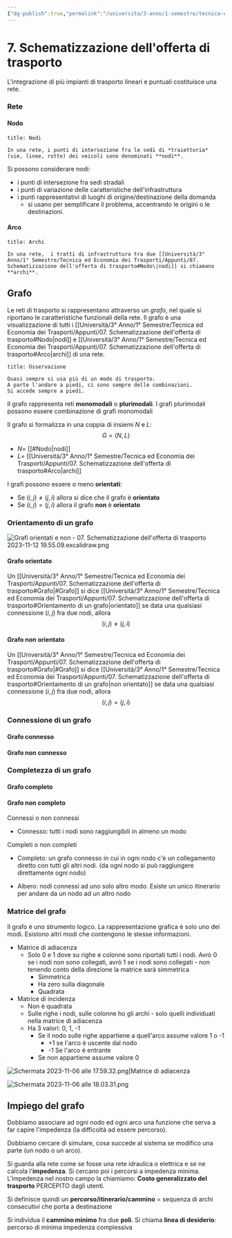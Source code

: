 ```yaml
---
{"dg-publish":true,"permalink":"/universita/3-anno/1-semestre/tecnica-ed-economia-dei-trasporti/appunti/07-schematizzazione-dell-offerta-di-trasporto/"}
---
```




# 7. Schematizzazione dell'offerta di trasporto

L'integrazione di più impianti di trasporto lineari e puntuali costituisce una rete.


### Rete
#### Nodo

```ad-Definizione
title: Nodi

In una rete, i punti di intersezione fra le sedi di *traiettoria* (vie, linee, rotte) dei veicoli sono denominati **nodi**.

```

Si possono considerare nodi:
- i punti di intersezione fra sedi stradali
- i punti di variazione delle caratteristiche dell'infrastruttura
- i punti rappresentativi di luoghi di origine/destinazione della domanda
	- si usano per semplificare il problema, accentrando le origini o le destinazioni.

#### Arco

```ad-Definizione
title: Archi

In una rete,  i tratti di infrastruttura tra due [[Università/3° Anno/1° Semestre/Tecnica ed Economia dei Trasporti/Appunti/07. Schematizzazione dell'offerta di trasporto#Nodo\|nodi]] si chiamano **archi**.

```

## Grafo

Le reti di trasporto si rappresentano attraverso un *grafo*, nel quale si riportano le caratteristiche funzionali della rete.
Il grafo è una visualizzazione di tutti i [[Università/3° Anno/1° Semestre/Tecnica ed Economia dei Trasporti/Appunti/07. Schematizzazione dell'offerta di trasporto#Nodo\|nodi]] e [[Università/3° Anno/1° Semestre/Tecnica ed Economia dei Trasporti/Appunti/07. Schematizzazione dell'offerta di trasporto#Arco\|archi]] di una rete.

```ad-note
title: Osservazione

Quasi sempre si usa più di un modo di trasporto.
A parte l'andare a piedi, ci sono sempre delle combinazioni. 
Si accede sempre a piedi.
```

Il grafo rappresenta reti **monomodali** o **plurimodali**.
I grafi plurimodali possono essere combinazione di grafi monomodali

Il grafo si formalizza in una coppia di insiemi $N$ e $L$:
$$
G = (N,L)
$$
- $N=$ [[#Nodo|nodi]]
- $L=$ [[Università/3° Anno/1° Semestre/Tecnica ed Economia dei Trasporti/Appunti/07. Schematizzazione dell'offerta di trasporto#Arco\|archi]]

I grafi possono essere o meno **orientati**:
- Se $(i,j) \ne (j,i)$ allora si dice che il grafo è **orientato**
- Se $(i,j) = (j,i)$ allora il grafo **non** è **orientato**


### Orientamento di un grafo

![Grafi orientati e non - 07. Schematizzazione dell'offerta di trasporto 2023-11-12 19.55.09.excalidraw.png](/img/user/Excalidraw/Grafi%20orientati%20e%20non%20-%2007.%20Schematizzazione%20dell'offerta%20di%20trasporto%202023-11-12%2019.55.09.excalidraw.png)




#### Grafo orientato

Un [[Università/3° Anno/1° Semestre/Tecnica ed Economia dei Trasporti/Appunti/07. Schematizzazione dell'offerta di trasporto#Grafo\|#Grafo]] si dice [[Università/3° Anno/1° Semestre/Tecnica ed Economia dei Trasporti/Appunti/07. Schematizzazione dell'offerta di trasporto#Orientamento di un grafo\|orientato]] se data una qualsiasi connessione $(i,j)$ fra due nodi, allora
$$
(i,j) \ne (j,i)
$$
#### Grafo non orientato
Un [[Università/3° Anno/1° Semestre/Tecnica ed Economia dei Trasporti/Appunti/07. Schematizzazione dell'offerta di trasporto#Grafo\|#Grafo]] si dice [[Università/3° Anno/1° Semestre/Tecnica ed Economia dei Trasporti/Appunti/07. Schematizzazione dell'offerta di trasporto#Orientamento di un grafo\|non orientato]] se data una qualsiasi connessione $(i,j)$ fra due nodi, allora
$$
(i,j) = (j,i)
$$

### Connessione di un grafo
#### Grafo connesso
#### Grafo non connesso


### Completezza di un grafo
#### Grafo completo

#### Grafo non completo


Connessi o non connessi
- Connesso: tutti i nodi sono raggiungibili in almeno un modo

Completi o non completi
- Completo: un grafo connesso in cui in ogni nodo c'è un collegamento diretto con tutti gli altri nodi. (da ogni nodo si può raggiungere direttamente ogni nodo)

- Albero: nodi connessi ad uno solo altro modo. Esiste un unico itinerario per andare da un nodo ad un altro nodo

### Matrice del grafo

Il grafo è uno strumento logico. La rappresentazione grafica è solo uno dei modi. Esistono altri modi che contengono le stesse informazioni.

- Matrice di adiacenza
	- Solo 0 e 1 dove su righe e colonne sono riportati tutti i nodi. Avrò 0 se i nodi non sono collegati, avrò 1 se i nodi sono collegati - non tenendo conto della direzione la matrice sarà simmetrica
		- Simmetrica
		- Ha zero sulla diagonale
		- Quadrata
- Matrice di incidenza
	- Non è quadrata
	- Sulle righe i nodi, sulle colonne ho gli archi - solo quelli individuati nella matrice di adiacenza
	- Ha 3 valori: 0, 1, -1
		- Se il nodo sulle righe appartiene a quell'arco assume valore 1 o -1
			- +1 se l'arco è uscente dal nodo
			- -1 Se l'arco è entrante
		- Se non appartiene assume valore 0

![Schermata 2023-11-06 alle 17.59.32.png|Matrice di adiacenza](/img/user/Universit%C3%A0/3%C2%B0%20Anno/1%C2%B0%20Semestre/Tecnica%20ed%20Economia%20dei%20Trasporti/Appunti/allegati/Schermata%202023-11-06%20alle%2017.59.32.png)


![Schermata 2023-11-06 alle 18.03.31.png](/img/user/Universit%C3%A0/3%C2%B0%20Anno/1%C2%B0%20Semestre/Tecnica%20ed%20Economia%20dei%20Trasporti/Appunti/allegati/Schermata%202023-11-06%20alle%2018.03.31.png)

## Impiego del grafo
Dobbiamo associare ad ogni nodo ed ogni arco una funzione che serva a far capire l'impedenza (la difficoltà ad essere percorso).

Dobbiamo cercare di simulare, cosa succede al sistema se modifico una parte (un nodo o un arco).

Si guarda alla rete come se fosse una rete idraulica o elettrica e se ne calcola l'**impedenza**. Si cercano poi i percorsi a impedenza minima.
L'impedenza nel nostro campo la chiamiamo: **Costo generalizzato del trasporto** PERCEPITO dagli utenti.

Si definisce quindi un **percorso/itinerario/cammino** = sequenza di archi consecutivi che porta a destinazione

Si individua il **cammino minimo** fra due **poli**. 
Si chiama **linea di desiderio**: percorso di minima impedenza complessiva